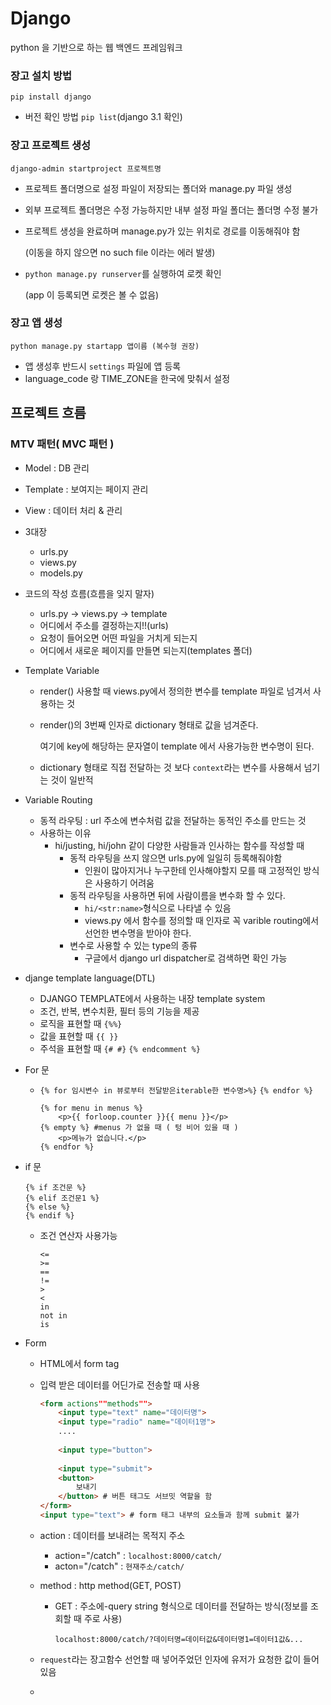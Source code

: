 # Django

python 을 기반으로 하는 웹 백엔드 프레임워크

### 장고 설치 방법

`pip install django`

- 버전 확인 방법 `pip list`(django 3.1 확인)



### 장고 프로젝트 생성

`django-admin startproject 프로젝트명`

- 프로젝트 폴더명으로 설정 파일이 저장되는 폴더와 manage.py 파일 생성

- 외부 프로젝트 폴더명은 수정 가능하지만 내부 설정 파일 폴더는 폴더명 수정 불가

- 프로젝트 생성을 완료하며 manage.py가 있는 위치로 경로를 이동해줘야 함

  (이동을 하지 않으면 no such file 이라는 에러 발생)

- `python manage.py runserver`를 실행하여 로켓 확인

  (app 이 등록되면 로켓은 볼 수 없음)



### 장고 앱 생성

`python manage.py startapp 앱이름 (복수형 권장)`

- 앱 생성후 반드시 `settings` 파일에 앱 등록
- language_code 랑 TIME_ZONE을 한국에 맞춰서 설정



## 프로젝트 흐름

### MTV 패턴( MVC 패턴 )

- Model : DB 관리
- Template : 보여지는 페이지 관리
- View : 데이터 처리 & 관리



- 3대장

  - urls.py
  - views.py
  - models.py

  

- 코드의 작성 흐름(흐름을 잊지 말자)

  - urls.py -> views.py -> template
  - 어디에서 주소를 결정하는지!!(urls)
  - 요청이 들어오면 어떤 파일을 거치게 되는지
  - 어디에서 새로운 페이지를 만들면 되는지(templates 폴더)



- Template Variable

  - render() 사용할 때 views.py에서 정의한 변수를 template 파일로 넘겨서 사용하는 것

  - render()의 3번째 인자로 dictionary 형태로 값을 넘겨준다.

    여기에 key에 해당하는 문자열이 template 에서 사용가능한 변수명이 된다.

  - dictionary 형태로 직접 전달하는 것 보다 `context`라는 변수를 사용해서 넘기는 것이 일반적



- Variable Routing
  - 동적 라우팅 : url 주소에 변수처럼 값을 전달하는 동적인 주소를 만드는 것
  - 사용하는 이유
    - hi/justing, hi/john 같이 다양한 사람들과 인사하는 함수를 작성할 때 
      - 동적 라우팅을 쓰지 않으면 urls.py에 일일히 등록해줘야함
        - 인원이 많아지거나 누구한테 인사해야할지 모를 때 고정적인 방식은 사용하기 어려움
      - 동적 라우팅을 사용하면 뒤에 사람이름을 변수화 할 수 있다.
        - `hi/<str:name>`형식으로 나타낼 수 있음
        - views.py 에서 함수를 정의할 때 인자로 꼭 varible routing에서 선언한 변수명을 받아야 한다.
      - 변수로 사용할 수 있는 type의 종류
        - 구글에서 django url dispatcher로 검색하면 확인 가능



- djange template language(DTL)
  - DJANGO TEMPLATE에서 사용하는 내장  template system
  - 조건, 반복, 변수치환, 필터 등의 기능을 제공
  - 로직을 표현할 때 `{%%}`
  - 값을 표현할 때 `{{ }}`
  - 주석을 표현할 때 `{# #}` `{% endcomment %}`



- For 문

  - `{% for 임시변수 in 뷰로부터 전달받은iterable한 변수명>%}` `{% endfor %}`

    ```
    {% for menu in menus %}
    	<p>{{ forloop.counter }}{{ menu }}</p>
    {% empty %} #menus 가 없을 때 ( 텅 비어 있을 때 )
    	<p>메뉴가 없습니다.</p>
    {% endfor %}
    ```



- if 문

  ```
  {% if 조건문 %}
  {% elif 조건문1 %}
  {% else %}
  {% endif %}
  ```

  - 조건 연산자 사용가능

    ```
    <=
    >=
    ==
    !=
    >
    <
    in
    not in
    is
    ```



- Form

  - HTML에서 form tag

  - 입력 받은 데이터를 어딘가로 전송할 때 사용

    ```html
    <form actions""methods"">
        <input type="text" name="데이터명">
        <input type="radio" name="데이터1명">
        ....
        
        <input type="button">
        
        <input type="submit">
        <button>
            보내기
        </button> # 버튼 태그도 서브밋 역할을 함
    </form>
    <input type="text"> # form 태그 내부의 요소들과 함께 submit 불가
    ```

  - action : 데이터를 보내려는 목적지 주소

    - action="/catch" : `localhost:8000/catch/`
    - acton="/catch" : `현재주소/catch/`

  - method : http method(GET, POST)

    - GET : 주소에-query string 형식으로 데이터를 전달하는 방식(정보를 조회할 때 주로 사용)

      `localhost:8000/catch/?데이터명=데이터값&데이터명1=데이터1값&...`

  - `request`라는 장고함수 선언할 때 넣어주었던 인자에 유저가 요청한 값이 들어있음

  - 